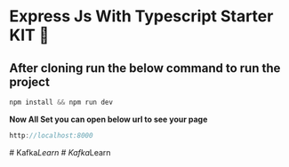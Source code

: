 # Express Js With Typescript Starter KIT 🙌

## After cloning run the below command to run the project

```js
npm install && npm run dev
```

**Now All Set you can open below url to see your page**

```js 
http://localhost:8000
```
#   K a f k a _ L e a r n  
 #   K a f k a _ L e a r n  
 